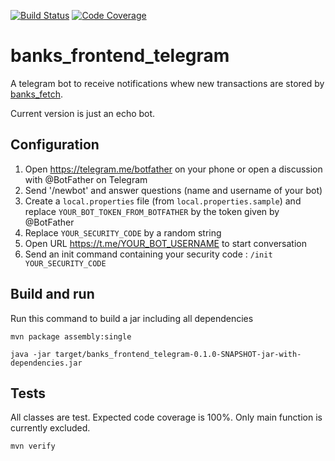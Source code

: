 [![Build Status](https://travis-ci.com/davidjulien/banks_frontend_telegram.svg?branch=master)](https://travis-ci.com/davidjulien/banks_frontend_telegram)
[![Code Coverage](https://codecov.io/github/davidjulien/banks_frontend_telegram)](https://codecov.io/gh/davidjulien/banks_frontend_telegram)

banks_frontend_telegram
=======================

A telegram bot to receive notifications whew new transactions are stored by [banks_fetch](https://github.com/davidjulien/banks_fetch).

Current version is just an echo bot.

Configuration
---

1. Open https://telegram.me/botfather on your phone or open a discussion with @BotFather on Telegram
2. Send '/newbot' and answer questions (name and username of your bot)
3. Create a `local.properties` file (from `local.properties.sample`) and replace `YOUR_BOT_TOKEN_FROM_BOTFATHER` by the token given by @BotFather
4. Replace `YOUR_SECURITY_CODE` by a random string
5. Open URL https://t.me/YOUR_BOT_USERNAME to start conversation
6. Send an init command containing your security code : `/init YOUR_SECURITY_CODE`

Build and run
-----

Run this command to build a jar including all dependencies

```console
mvn package assembly:single
```

```console
java -jar target/banks_frontend_telegram-0.1.0-SNAPSHOT-jar-with-dependencies.jar
```

Tests
---

All classes are test. Expected code coverage is 100%. Only main function is currently excluded.

```console
mvn verify
```
